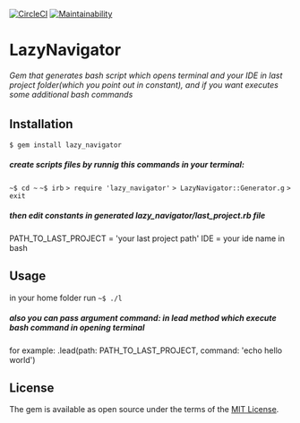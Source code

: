 [![CircleCI](https://circleci.com/gh/IgorShkidchenko/lazy_navigator/tree/master.svg?style=svg)](https://circleci.com/gh/IgorShkidchenko/lazy_navigator/tree/master) [![Maintainability](https://api.codeclimate.com/v1/badges/25e47f7e18c7de8dffbb/maintainability)](https://codeclimate.com/github/IgorShkidchenko/lazy_navigator/maintainability)
# LazyNavigator
###### Gem that generates bash script which opens terminal and your IDE in last project folder(which you point out in constant), and if you want executes some additional bash commands

## Installation
``` $ gem install lazy_navigator ```

##### create scripts files by runnig this commands in your terminal:
```~$ cd ~```
```~$ irb```
```> require 'lazy_navigator'```
```> LazyNavigator::Generator.g```
 ```> exit ```
##### then edit constants in generated lazy_navigator/last_project.rb file
PATH_TO_LAST_PROJECT = 'your last project path'
IDE = your ide name in bash
## Usage

in your home folder run
```~$ ./l```
##### also you can pass argument command: in lead method which execute bash command in opening terminal
for example: .lead(path: PATH_TO_LAST_PROJECT, command: 'echo hello world')
## License
The gem is available as open source under the terms of the [MIT License](https://opensource.org/licenses/MIT).
